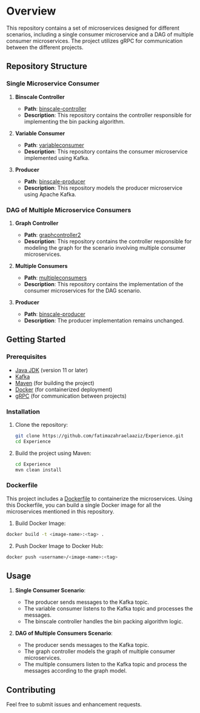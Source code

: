 # Overview

This repository contains a set of microservices designed for different scenarios, including a single consumer
microservice and a DAG of multiple consumer microservices. The project utilizes gRPC for communication between the
different projects.

## Repository Structure

### Single Microservice Consumer

1. **Binscale Controller**
    - **Path**: [binscale-controller](https://github.com/fatimazahraelaaziz/Experience/tree/main/integrationcontroller)
    - **Description**: This repository contains the controller responsible for implementing the bin packing algorithm.

2. **Variable Consumer**
    - **Path**: [variableconsumer](https://github.com/fatimazahraelaaziz/Experience/tree/main/variableconsumer)
    - **Description**: This repository contains the consumer microservice implemented using Kafka.

3. **Producer**
    - **Path**: [binscale-producer](https://github.com/fatimazahraelaaziz/Experience/tree/main/produceri3s)
    - **Description**: This repository models the producer microservice using Apache Kafka.

### DAG of Multiple Microservice Consumers

1. **Graph Controller**
    - **Path**: [graphcontroller2](https://github.com/fatimazahraelaaziz/Experience/tree/main/graphcontroller2)
    - **Description**: This repository contains the controller responsible for modeling the graph for the scenario
      involving multiple consumer microservices.

2. **Multiple Consumers**
    - **Path**: [multipleconsumers](https://github.com/fatimazahraelaaziz/Experience/tree/main/multipleConsumers)
    - **Description**: This repository contains the implementation of the consumer microservices for the DAG scenario.

3. **Producer**
    - **Path**: [binscale-producer](https://github.com/fatimazahraelaaziz/Experience/tree/main/produceri3s)
    - **Description**: The producer implementation remains unchanged.

## Getting Started

### Prerequisites

- [Java JDK](https://www.oracle.com/java/technologies/javase-jdk11-downloads.html) (version 11 or later)
- [Kafka](https://kafka.apache.org/)
- [Maven](https://maven.apache.org/) (for building the project)
- [Docker](https://www.docker.com/) (for containerized deployment)
- [gRPC](https://grpc.io/) (for communication between projects)

### Installation

1. Clone the repository:
    ```sh
    git clone https://github.com/fatimazahraelaaziz/Experience.git
    cd Experience
    ```

2. Build the project using Maven:
    ```sh
    cd Experience
    mvn clean install
    ```

### Dockerfile

This project includes a [Dockerfile](https://github.com/fatimazahraelaaziz/Experience/blob/main/Dockerfile) to
containerize the microservices. Using this Dockerfile, you can build a single Docker image for all the microservices
mentioned in this repository.

1. Build Docker Image:

```sh
docker build -t <image-name>:<tag> .
```

2. Push Docker Image to Docker Hub:

```sh
docker push <username>/<image-name>:<tag>
```

## Usage

1. **Single Consumer Scenario**:
    - The producer sends messages to the Kafka topic.
    - The variable consumer listens to the Kafka topic and processes the messages.
    - The binscale controller handles the bin packing algorithm logic.

2. **DAG of Multiple Consumers Scenario**:
    - The producer sends messages to the Kafka topic.
    - The graph controller models the graph of multiple consumer microservices.
    - The multiple consumers listen to the Kafka topic and process the messages according to the graph model.

## Contributing

Feel free to submit issues and enhancement requests.


